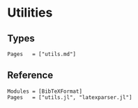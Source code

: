 # Utilities

## Types

```@index
Pages   = ["utils.md"]
```

##  Reference

```@autodocs
Modules = [BibTeXFormat]
Pages   = ["utils.jl", "latexparser.jl"]
```

